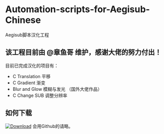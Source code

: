 # Automation-scripts-for-Aegisub-Chinese
Aegisub脚本汉化工程

## 该工程目前由 @章鱼哥 维护，感谢大佬的努力付出！

目前已完成汉化的项目有：  
+ C Translation 平移
+ C Gradient 渐变
+ Blur and Glow 模糊与发光 （国外大佬作品）
+ C Change SUB 调整分辨率

## 如何下载
[![Download](https://img.shields.io/badge/点此下载-orange)](https://github.com/zhang-changwei/Automation-scripts-for-Aegisub-Chinese/archive/refs/heads/main.zip) 会用Github的请略。